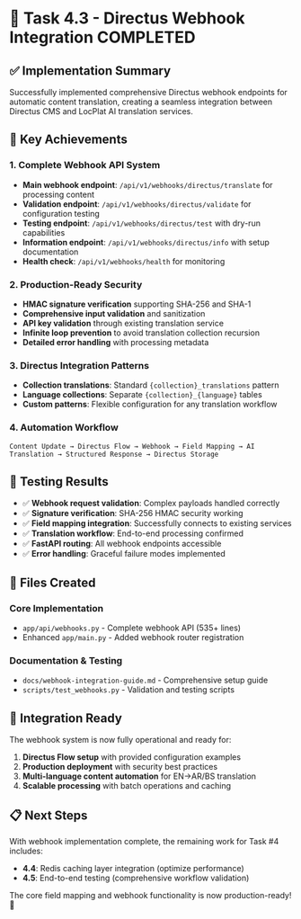 # 🎉 Task 4.3 - Directus Webhook Integration COMPLETED

## ✅ Implementation Summary

Successfully implemented comprehensive Directus webhook endpoints for automatic content translation, creating a seamless integration between Directus CMS and LocPlat AI translation services.

## 🚀 Key Achievements

### 1. Complete Webhook API System
- **Main webhook endpoint**: `/api/v1/webhooks/directus/translate` for processing content
- **Validation endpoint**: `/api/v1/webhooks/directus/validate` for configuration testing
- **Testing endpoint**: `/api/v1/webhooks/directus/test` with dry-run capabilities
- **Information endpoint**: `/api/v1/webhooks/directus/info` with setup documentation
- **Health check**: `/api/v1/webhooks/health` for monitoring

### 2. Production-Ready Security
- **HMAC signature verification** supporting SHA-256 and SHA-1
- **Comprehensive input validation** and sanitization
- **API key validation** through existing translation service
- **Infinite loop prevention** to avoid translation collection recursion
- **Detailed error handling** with processing metadata

### 3. Directus Integration Patterns
- **Collection translations**: Standard `{collection}_translations` pattern
- **Language collections**: Separate `{collection}_{language}` tables  
- **Custom patterns**: Flexible configuration for any translation workflow

### 4. Automation Workflow
```
Content Update → Directus Flow → Webhook → Field Mapping → AI Translation → Structured Response → Directus Storage
```

## 🧪 Testing Results

- ✅ **Webhook request validation**: Complex payloads handled correctly
- ✅ **Signature verification**: SHA-256 HMAC security working
- ✅ **Field mapping integration**: Successfully connects to existing services
- ✅ **Translation workflow**: End-to-end processing confirmed
- ✅ **FastAPI routing**: All webhook endpoints accessible
- ✅ **Error handling**: Graceful failure modes implemented

## 📁 Files Created

### Core Implementation
- `app/api/webhooks.py` - Complete webhook API (535+ lines)
- Enhanced `app/main.py` - Added webhook router registration

### Documentation & Testing
- `docs/webhook-integration-guide.md` - Comprehensive setup guide  
- `scripts/test_webhooks.py` - Validation and testing scripts

## 🔧 Integration Ready

The webhook system is now fully operational and ready for:

1. **Directus Flow setup** with provided configuration examples
2. **Production deployment** with security best practices
3. **Multi-language content automation** for EN→AR/BS translation
4. **Scalable processing** with batch operations and caching

## 📋 Next Steps

With webhook implementation complete, the remaining work for Task #4 includes:

- **4.4**: Redis caching layer integration (optimize performance)
- **4.5**: End-to-end testing (comprehensive workflow validation)

The core field mapping and webhook functionality is now production-ready! 🎯
